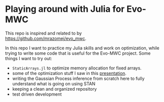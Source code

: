 # Playing around with Julia for Evo-MWC
This repo is inspired and related to by https://github.com/mrazomej/evo_mwc.

In this repo I want to practice my Julia skills and work on optimization, while trying to write some code that is
useful for the Evo-MWC project.
Some things I want to try out:
- `StaticArrays.jl` to optimize memory allocation for fixed arrays.
- some of the optimization stuff I saw in this [presentation](https://github.com/mfalt/juliacourse/blob/master/lecture3/performance.pdf).
- writing the Gaussian Process inference from scratch here to fully understand what is going on using STAN
- keeping a clean and organized repository
- test driven development
